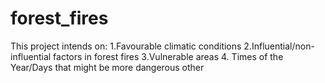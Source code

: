 # forest_fires
This project intends on:
1.Favourable climatic conditions
2.Influential/non-influential factors in forest fires
3.Vulnerable areas
4. Times of the Year/Days that might be more dangerous other
